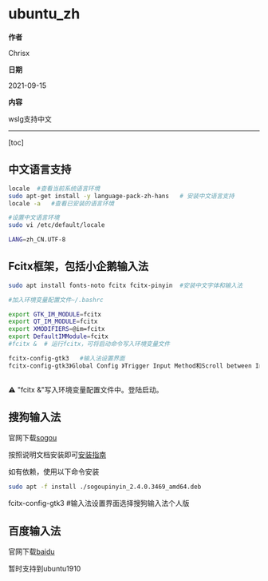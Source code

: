 
# ubuntu_zh

**作者**

Chrisx

**日期**

2021-09-15

**内容**

wslg支持中文

----

[toc]

## 中文语言支持

```sh
locale  #查看当前系统语言环境
sudo apt-get install -y language-pack-zh-hans   # 安装中文语言支持
locale -a   #查看已安装的语言环境

#设置中文语言环境
sudo vi /etc/default/locale

LANG=zh_CN.UTF-8
```

## Fcitx框架，包括小企鹅输入法

```sh
sudo apt install fonts-noto fcitx fcitx-pinyin  #安装中文字体和输入法

#加入环境变量配置文件~/.bashrc

export GTK_IM_MODULE=fcitx
export QT_IM_MODULE=fcitx
export XMODIFIERS=@im=fcitx
export DefaultIMModule=fcitx
#fcitx &  # 运行fcitx，可将启动命令写入环境变量文件

fcitx-config-gtk3   #输入法设置界面
fcitx-config-gtk3》Global Config 》Trigger Input Method和Scroll between Input Method #切换输入法快捷键修改一下，避免和win快捷键冲突
 
```

:warning: "fcitx &"写入环境变量配置文件中。登陆启动。

## 搜狗输入法

官网下载[sogou](https://pinyin.sogou.com/)

按照说明文档安装即可[安装指南](https://pinyin.sogou.com/linux/help.php)

如有依赖，使用以下命令安装

```sh
sudo apt -f install ./sogoupinyin_2.4.0.3469_amd64.deb

```

fcitx-config-gtk3   #输入法设置界面选择搜狗输入法个人版

## 百度输入法

官网下载[baidu](https://shurufa.baidu.com/)

暂时支持到ubuntu1910